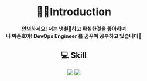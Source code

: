 # __<div align=center>🙇‍♂️Introduction</div>__  
__<div align=center>안녕하세요! 저는 냉철🧊하고 확실한것을 좋아하며  
나 박준호야!
DevOps Engineer 를 꿈꾸며 공부하고 있습니다📖</div>__

## __<div align=center>💻 Skill</div>__
<div align=center><a href="https://github.com/Junho-06/TIL/tree/master/Python"><img src="https://img.shields.io/badge/Python-3776AB?style=flat-square&logo=python&logoColor=white"/></a> <a href="https://github.com/Junho-06/TIL/tree/master/Go"><img src="https://img.shields.io/badge/Go-00ADD8?style=flat-square&logo=Go&logoColor=white"/></a></div>

